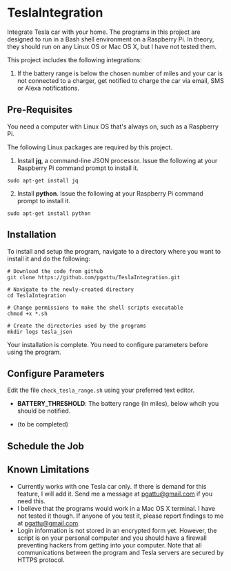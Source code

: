 # TeslaIntegration
Integrate Tesla car with your home.  The programs in this project are designed to run in a Bash shell environment on a Raspberry Pi.  In theory, they should run on any Linux OS or Mac OS X, but I have not tested them.

This project includes the following integrations:

1. If the battery range is below the chosen number of miles and your car is not connected to a charger, get notified to charge the car via email, SMS or Alexa notifications.

## Pre-Requisites
You need a computer with Linux OS that's always on, such as a Raspberry Pi.

The following Linux packages are required by this project.

1. Install [**jq**](https://stedolan.github.io/jq/download/), a command-line JSON processor.  Issue the following at your Raspberry Pi command prompt to install it.
```
sudo apt-get install jq
```

2. Install **python**.  Issue the following at your Raspberry Pi command prompt to install it.
```
sudo apt-get install python
```

## Installation
To install and setup the program, navigate to a directory where you want to install it and do the following:

```
# Download the code from github
git clone https://github.com/pgattu/TeslaIntegration.git

# Navigate to the newly-created directory
cd TeslaIntegration

# Change permissions to make the shell scripts executable
chmod +x *.sh

# Create the directories used by the programs
mkdir logs tesla_json

```

Your installation is complete.  You need to configure parameters before using the program.

## Configure Parameters
Edit the file `check_tesla_range.sh` using your preferred text editor.

- **BATTERY_THRESHOLD**: The battery range (in miles), below whcih you should be notified.

- (to be completed)

## Schedule the Job


## Known Limitations
- Currently works with one Tesla car only.  If there is demand for this feature, I will add it.  Send me a message at pgattu@gmail.com if you need this.
- I believe that the programs would work in a Mac OS X terminal. I have not tested it though. If anyone of you test it, please report findings to me at pgattu@gmail.com.
- Login information is not stored in an encrypted form yet.  However, the script is on your personal computer and you should have a firewall preventing hackers from getting into your computer. Note that all communications between the program and Tesla servers are secured by HTTPS protocol.